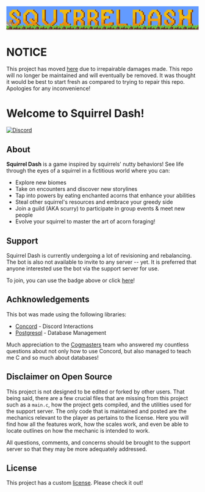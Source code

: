 <div align="center">
<img src="https://raw.githubusercontent.com/Furmissile/sqdash/main/Assets/Squirrel%20Dash%20Utils/git_welcome.gif" width="916" alt="Squirrel Dash">
</div>

# NOTICE
This project has moved [here](https://github.com/Furmissile/squirrel) due to irrepairable damages made. This repo will no longer be maintained and will eventually be removed. It was thought it would be best to start fresh as compared to trying to repair this repo. Apologies for any inconvenience!

# Welcome to Squirrel Dash!
[![Discord](https://img.shields.io/static/v1?label=Discord&message=Support%20Server&color=5865F2)](https://discord.gg/Dd8Te3HmPW)

## About
**Squirrel Dash** is a game inspired by squirrels' nutty behaviors! See life through the eyes of a squirrel in a fictitious world where you can:

* Explore new biomes
* Take on encounters and discover new storylines
* Tap into powers by eating enchanted acorns that enhance your abilities
* Steal other squirrel's resources and embrace your greedy side
* Join a guild (AKA scurry) to participate in group events & meet new people
* Evolve your squirrel to master the art of acorn foraging!

## Support
Squirrel Dash is currently undergoing a lot of revisioning and rebalancing. The bot is also not available to invite to any server -- yet. It is preferred that anyone interested use the bot via the support server for use.

To join, you can use the badge above or click [here](https://discord.gg/Dd8Te3HmPW)!

## Achknowledgements
This bot was made using the following libraries:
* [Concord](https://github.com/Cogmasters/concord) - Discord Interactions
* [Postgresql](https://www.postgresql.org) - Database Management

Much appreciation to the [Cogmasters](https://discord.gg/Q6GcH6r5Gt) team who answered my countless questions about not only how to use Concord, but also managed to teach me C and so much about databases!

## Disclaimer on Open Source
This project is not designed to be edited or forked by other users. That being said, there are a few crucial files that are missing from this project such as a `main.c`, how the project gets compiled, and the utilities used for the support server. The only code that is maintained and posted are the mechanics relevant to the player as pertains to the license. Here you will find how all the features work, how the scales work, and even be able to locate outlines on how the mechanic is intended to work.

All questions, comments, and concerns should be brought to the support server so that they may be more adequately addressed.

## License
This project has a custom [license](https://github.com/Furmissile/sqdash/blob/main/LICENSE). Please check it out!
